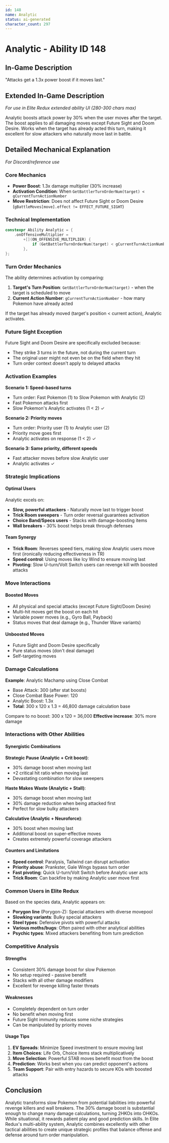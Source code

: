 ```yaml
---
id: 148
name: Analytic
status: ai-generated
character_count: 297
---
```


# Analytic - Ability ID 148

## In-Game Description
"Attacks get a 1.3x power boost if it moves last."

## Extended In-Game Description
*For use in Elite Redux extended ability UI (280-300 chars max)*

Analytic boosts attack power by 30% when the user moves after the target. The boost applies to all damaging moves except Future Sight and Doom Desire. Works when the target has already acted this turn, making it excellent for slow attackers who naturally move last in battle.

## Detailed Mechanical Explanation
*For Discord/reference use*

### Core Mechanics
- **Power Boost**: 1.3x damage multiplier (30% increase)
- **Activation Condition**: When `GetBattlerTurnOrderNum(target) < gCurrentTurnActionNumber`
- **Move Restriction**: Does not affect Future Sight or Doom Desire (`gBattleMoves[move].effect != EFFECT_FUTURE_SIGHT`)

### Technical Implementation
```cpp
constexpr Ability Analytic = {
    .onOffensiveMultiplier =
        +[](ON_OFFENSIVE_MULTIPLIER) {
            if (GetBattlerTurnOrderNum(target) < gCurrentTurnActionNumber && gBattleMoves[move].effect != EFFECT_FUTURE_SIGHT) MUL(1.3);
        },
};
```

### Turn Order Mechanics
The ability determines activation by comparing:
1. **Target's Turn Position**: `GetBattlerTurnOrderNum(target)` - when the target is scheduled to move
2. **Current Action Number**: `gCurrentTurnActionNumber` - how many Pokemon have already acted

If the target has already moved (target's position < current action), Analytic activates.

### Future Sight Exception
Future Sight and Doom Desire are specifically excluded because:
- They strike 3 turns in the future, not during the current turn
- The original user might not even be on the field when they hit
- Turn order context doesn't apply to delayed attacks

### Activation Examples

**Scenario 1: Speed-based turns**
- Turn order: Fast Pokemon (1) to Slow Pokemon with Analytic (2)
- Fast Pokemon attacks first
- Slow Pokemon's Analytic activates (1 < 2) ✓

**Scenario 2: Priority moves**
- Turn order: Priority user (1) to Analytic user (2)
- Priority move goes first
- Analytic activates on response (1 < 2) ✓

**Scenario 3: Same priority, different speeds**
- Fast attacker moves before slow Analytic user
- Analytic activates ✓

### Strategic Implications

#### Optimal Users
Analytic excels on:
- **Slow, powerful attackers** - Naturally move last to trigger boost
- **Trick Room sweepers** - Turn order reversal guarantees activation
- **Choice Band/Specs users** - Stacks with damage-boosting items
- **Wall breakers** - 30% boost helps break through defenses

#### Team Synergy
- **Trick Room**: Reverses speed tiers, making slow Analytic users move first (ironically reducing effectiveness in TR)
- **Speed control**: Using moves like Icy Wind to ensure moving last
- **Pivoting**: Slow U-turn/Volt Switch users can revenge kill with boosted attacks

### Move Interactions

#### Boosted Moves
- All physical and special attacks (except Future Sight/Doom Desire)
- Multi-hit moves get the boost on each hit
- Variable power moves (e.g., Gyro Ball, Payback)
- Status moves that deal damage (e.g., Thunder Wave variants)

#### Unboosted Moves
- Future Sight and Doom Desire specifically
- Pure status moves (don't deal damage)
- Self-targeting moves

### Damage Calculations

**Example**: Analytic Machamp using Close Combat
- Base Attack: 300 (after stat boosts)
- Close Combat Base Power: 120
- Analytic Boost: 1.3x
- **Total**: 300 x 120 x 1.3 = 46,800 damage calculation base

Compare to no boost: 300 x 120 = 36,000
**Effective increase**: 30% more damage

### Interactions with Other Abilities

#### Synergistic Combinations
**Strategic Pause (Analytic + Crit boost)**:
- 30% damage boost when moving last
- +2 critical hit ratio when moving last
- Devastating combination for slow sweepers

**Haste Makes Waste (Analytic + Stall)**:
- 30% damage boost when moving last  
- 30% damage reduction when being attacked first
- Perfect for slow bulky attackers

**Calculative (Analytic + Neuroforce)**:
- 30% boost when moving last
- Additional boost on super-effective moves
- Creates extremely powerful coverage attackers

#### Counters and Limitations
- **Speed control**: Paralysis, Tailwind can disrupt activation
- **Priority abuse**: Prankster, Gale Wings bypass turn order
- **Fast pivoting**: Quick U-turn/Volt Switch before Analytic user acts
- **Trick Room**: Can backfire by making Analytic user move first

### Common Users in Elite Redux

Based on the species data, Analytic appears on:
- **Porygon line** (Porygon-Z): Special attackers with diverse movepool
- **Slowking variants**: Bulky special attackers
- **Steel types**: Defensive pivots with powerful attacks  
- **Various moths/bugs**: Often paired with other analytical abilities
- **Psychic types**: Mixed attackers benefiting from turn prediction

### Competitive Analysis

#### Strengths
- Consistent 30% damage boost for slow Pokemon
- No setup required - passive benefit
- Stacks with all other damage modifiers
- Excellent for revenge killing faster threats

#### Weaknesses  
- Completely dependent on turn order
- No benefit when moving first
- Future Sight immunity reduces some niche strategies
- Can be manipulated by priority moves

#### Usage Tips
1. **EV Spreads**: Minimize Speed investment to ensure moving last
2. **Item Choices**: Life Orb, Choice items stack multiplicatively  
3. **Move Selection**: Powerful STAB moves benefit most from the boost
4. **Prediction**: Works best when you can predict opponent's actions
5. **Team Support**: Pair with entry hazards to secure KOs with boosted attacks

## Conclusion

Analytic transforms slow Pokemon from potential liabilities into powerful revenge killers and wall breakers. The 30% damage boost is substantial enough to change many damage calculations, turning 2HKOs into OHKOs. While situational, it rewards patient play and good prediction skills. In Elite Redux's multi-ability system, Analytic combines excellently with other tactical abilities to create unique strategic profiles that balance offense and defense around turn order manipulation.